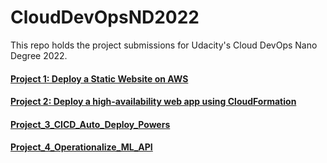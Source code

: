 # CloudDevOpsND2022

This repo holds the project submissions for Udacity's Cloud DevOps Nano Degree 2022.

#### [Project 1: Deploy a Static Website on AWS](./Project_1_Deploy-Static_Website_on_AWS/)

#### [Project 2: Deploy a high-availability web app using CloudFormation](./Project_2_Deploy_HA_Web_App_CloudFormation/)

#### [Project_3_CICD_Auto_Deploy_Powers](https://github.com/Babawale/Project_3_CICD_Auto_Deploy_Powers)

#### [Project_4_Operationalize_ML_API](https://github.com/Babawale/Project_4_Operationalize_ML_API)
